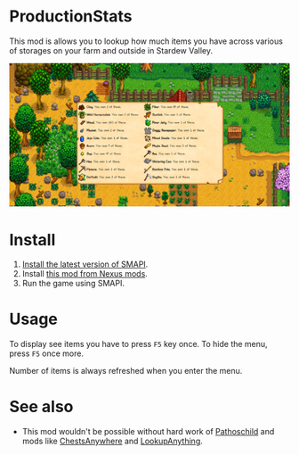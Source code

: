 # ProductionStats

This mod is allows you to lookup how much items you have across various of storages on your farm and outside in Stardew Valley.

![In game display](/imgs/display-in-game.png)

# Install

1. [Install the latest version of SMAPI](https://smapi.io/).
2. Install [this mod from Nexus mods](https://www.nexusmods.com/stardewvalley/mods/21270).
3. Run the game using SMAPI.

# Usage

To display see items you have to press `F5` key once. To hide the menu, press `F5` once more.

Number of items is always refreshed when you enter the menu.

# See also

- This mod wouldn't be possible without hard work of [Pathoschild](https://github.com/Pathoschild) and mods like [ChestsAnywhere](https://github.com/Pathoschild/StardewMods/tree/develop/ChestsAnywhere) and [LookupAnything](https://github.com/Pathoschild/StardewMods/tree/develop/LookupAnything).
